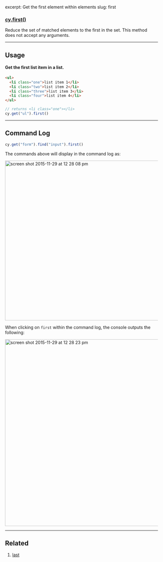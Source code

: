 excerpt: Get the first element within elements
slug: first

### [cy.first()](#usage)

Reduce the set of matched elements to the first in the set. This method does not accept any arguments.

***

## Usage

#### Get the first list item in a list.

```html
<ul>
  <li class="one">list item 1</li>
  <li class="two">list item 2</li>
  <li class="three">list item 3</li>
  <li class="four">list item 4</li>
</ul>
```

```javascript
// returns <li class="one"></li>
cy.get("ul").first()
```

***

## Command Log

```javascript
cy.get("form").find("input").first()
```

The commands above will display in the command log as:

<img width="527" alt="screen shot 2015-11-29 at 12 28 08 pm" src="https://cloud.githubusercontent.com/assets/1271364/11458770/d9439ee6-9694-11e5-8754-b2641ba44883.png">

When clicking on `first` within the command log, the console outputs the following:

<img width="616" alt="screen shot 2015-11-29 at 12 28 23 pm" src="https://cloud.githubusercontent.com/assets/1271364/11458771/db8cb516-9694-11e5-86c2-cf3bbb9a666d.png">

***

## Related
1. [last](http://on.cypress.io/api/last)